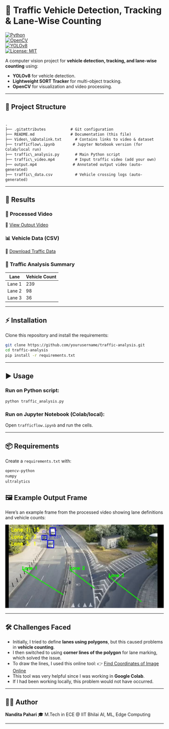 # 🚦 Traffic Vehicle Detection, Tracking & Lane-Wise Counting  

[![Python](https://img.shields.io/badge/Python-3.8+-blue.svg)](https://www.python.org/)  
[![OpenCV](https://img.shields.io/badge/OpenCV-4.x-green.svg)](https://opencv.org/)  
[![YOLOv8](https://img.shields.io/badge/YOLOv8-Ultralytics-red.svg)](https://github.com/ultralytics/ultralytics)  
[![License: MIT](https://img.shields.io/badge/License-MIT-yellow.svg)](LICENSE)  

A computer vision project for **vehicle detection, tracking, and lane-wise counting** using:  
- **YOLOv8** for vehicle detection.  
- **Lightweight SORT Tracker** for multi-object tracking.  
- **OpenCV** for visualization and video processing.  

---

## 📂 Project Structure  

```

.
├── .gitattributes           # Git configuration
├── README.md                # Documentation (this file)
├── Video\_\&Datalink.txt      # Contains links to video & dataset
├── trafficflow\.ipynb        # Jupyter Notebook version (for Colab/local run)
├── traffic\_analysis.py       # Main Python script
├── traffic\_video.mp4         # Input traffic video (add your own)
├── output.mp4                # Annotated output video (auto-generated)
├── traffic\_data.csv          # Vehicle crossing logs (auto-generated)

````

---

## 🎥 Results  

### 📌 Processed Video  
🔗 [View Output Video](https://drive.google.com/file/d/12hP1MPBjYzmybW5c_uMlzuBtEitET3NK/view?usp=sharing)  

### 📊 Vehicle Data (CSV)  
🔗 [Download Traffic Data](https://drive.google.com/file/d/1UX_wPAZLnLomqGN3YwQlkMWBQThh0QUg/view?usp=sharing)  

### 🚦 Traffic Analysis Summary  

| Lane   | Vehicle Count |
|--------|---------------|
| Lane 1 | 239           |
| Lane 2 | 98            |
| Lane 3 | 36            |

---

## ⚡ Installation  

Clone this repository and install the requirements:  

```bash
git clone https://github.com/yourusername/traffic-analysis.git
cd traffic-analysis
pip install -r requirements.txt
````

---

## ▶️ Usage

### Run on Python script:

```bash
python traffic_analysis.py
```

### Run on Jupyter Notebook (Colab/local):

Open `trafficflow.ipynb` and run the cells.

---

## 📦 Requirements

Create a `requirements.txt` with:

```txt
opencv-python
numpy
ultralytics
```

## 🖼️ Example Output Frame
Here’s an example frame from the processed video showing lane definitions and vehicle counts:

![Sample Frame](https://github.com/NanditaPahari/Traffic-Flow-Assignment/blob/d6cee9b556ffc15b2875a48a7a36c506982329c1/Screenshot%202025-08-17%20222231.png)


---

## 🛠️ Challenges Faced

* Initially, I tried to define **lanes using polygons**, but this caused problems in **vehicle counting**.
* I then switched to using **corner lines of the polygon** for lane marking, which solved the issue.
* To draw the lines, I used this online tool:
  👉 [Find Coordinates of Image Online](https://programminghead.com/Projects/find-coordinates-of-image-online.html)
* This tool was very helpful since I was working in **Google Colab**.
* If I had been working locally, this problem would not have occurred.

---

## 👩‍💻 Author

**Nandita Pahari**
🎓 M.Tech in ECE @ IIT Bhilai
    AI, ML, Edge Computing

---


